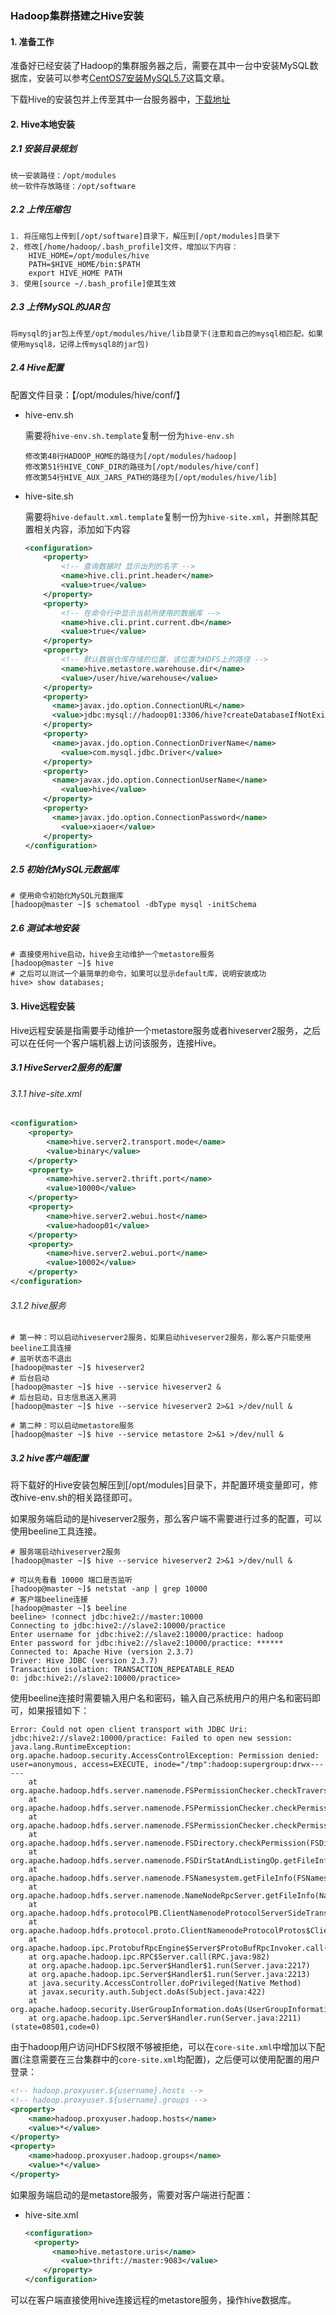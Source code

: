 ### Hadoop集群搭建之Hive安装

#### 1. 准备工作

准备好已经安装了Hadoop的集群服务器之后，需要在其中一台中安装MySQL数据库，安装可以参考[CentOS7安装MySQL5.7](https://github.com/yangqi199808/BigData-Home/blob/master/CentOS/1.CentOS7安装MySQL5.7.md)这篇文章。

下载Hive的安装包并上传至其中一台服务器中，[下载地址](https://downloads.apache.org/hive/)

#### 2. Hive本地安装

##### 2.1 安装目录规划

```
统一安装路径：/opt/modules
统一软件存放路径：/opt/software
```

##### 2.2 上传压缩包

```
1. 将压缩包上传到[/opt/software]目录下，解压到[/opt/modules]目录下
2. 修改[/home/hadoop/.bash_profile]文件，增加以下内容：
	HIVE_HOME=/opt/modules/hive
	PATH=$HIVE_HOME/bin:$PATH
	export HIVE_HOME PATH
3. 使用[source ~/.bash_profile]使其生效
```

##### 2.3 上传MySQL的JAR包

```
将mysql的jar包上传至/opt/modules/hive/lib目录下(注意和自己的mysql相匹配，如果使用mysql8，记得上传mysql8的jar包)
```

##### 2.4 Hive配置

配置文件目录：【/opt/modules/hive/conf/】

- hive-env.sh

  需要将`hive-env.sh.template`复制一份为`hive-env.sh`

  ```
  修改第48行HADOOP_HOME的路径为[/opt/modules/hadoop]
  修改第51行HIVE_CONF_DIR的路径为[/opt/modules/hive/conf]
  修改第54行HIVE_AUX_JARS_PATH的路径为[/opt/modules/hive/lib]
  ```

- hive-site.sh

  需要将`hive-default.xml.template`复制一份为`hive-site.xml`，并删除其配置相关内容，添加如下内容

  ```xml
  <configuration>
      <property>
          <!-- 查询数据时 显示出列的名字 -->
          <name>hive.cli.print.header</name>
          <value>true</value>
      </property>
      <property>
          <!-- 在命令行中显示当前所使用的数据库 -->
          <name>hive.cli.print.current.db</name>
          <value>true</value>
      </property>
      <property>
          <!-- 默认数据仓库存储的位置，该位置为HDFS上的路径 -->
          <name>hive.metastore.warehouse.dir</name>
          <value>/user/hive/warehouse</value>
      </property>
      <property>
      	<name>javax.jdo.option.ConnectionURL</name>
        <value>jdbc:mysql://hadoop01:3306/hive?createDatabaseIfNotExist=true</value>
      </property>
      <property>
      	<name>javax.jdo.option.ConnectionDriverName</name>
          <value>com.mysql.jdbc.Driver</value>
      </property>
      <property>
      	<name>javax.jdo.option.ConnectionUserName</name>
          <value>hive</value>
      </property>
      <property>
      	<name>javax.jdo.option.ConnectionPassword</name>
          <value>xiaoer</value>
      </property>
  </configuration>
  ```
  

##### 2.5 初始化MySQL元数据库

```shell
# 使用命令初始化MySQL元数据库
[hadoop@master ~]$ schematool -dbType mysql -initSchema
```

##### 2.6 测试本地安装

``` shell
# 直接使用hive启动，hive会主动维护一个metastore服务
[hadoop@master ~]$ hive
# 之后可以测试一个最简单的命令，如果可以显示default库，说明安装成功
hive> show databases;
```

#### 3. Hive远程安装

Hive远程安装是指需要手动维护一个metastore服务或者hiveserver2服务，之后可以在任何一个客户端机器上访问该服务，连接Hive。

##### 3.1 HiveServer2服务的配置

###### 3.1.1 hive-site.xml

```xml
<configuration>
    <property>
        <name>hive.server2.transport.mode</name>
        <value>binary</value>
    </property>
    <property>
        <name>hive.server2.thrift.port</name>
        <value>10000</value>
    </property>
    <property>
        <name>hive.server2.webui.host</name>
        <value>hadoop01</value>
    </property>
    <property>
        <name>hive.server2.webui.port</name>
        <value>10002</value>
    </property>
</configuration>
```

###### 3.1.2 hive服务

```shell
# 第一种：可以启动hiveserver2服务，如果启动hiveserver2服务，那么客户只能使用beeline工具连接
# 监听状态不退出
[hadoop@master ~]$ hiveserver2
# 后台启动
[hadoop@master ~]$ hive --service hiveserver2 &
# 后台启动，日志信息送入黑洞
[hadoop@master ~]$ hive --service hiveserver2 2>&1 >/dev/null &

# 第二种：可以启动metastore服务
[hadoop@master ~]$ hive --service metastore 2>&1 >/dev/null &
```

##### 3.2 hive客户端配置

将下载好的Hive安装包解压到[/opt/modules]目录下，并配置环境变量即可，修改hive-env.sh的相关路径即可。

如果服务端启动的是hiveserver2服务，那么客户端不需要进行过多的配置，可以使用beeline工具连接。

```shell
# 服务端启动hiveserver2服务
[hadoop@master ~]$ hive --service hiveserver2 2>&1 >/dev/null &

# 可以先看看 10000 端口是否监听
[hadoop@master ~]$ netstat -anp | grep 10000
# 客户端beeline连接
[hadoop@master ~]$ beeline
beeline> !connect jdbc:hive2://master:10000
Connecting to jdbc:hive2://slave2:10000/practice
Enter username for jdbc:hive2://slave2:10000/practice: hadoop
Enter password for jdbc:hive2://slave2:10000/practice: ******
Connected to: Apache Hive (version 2.3.7)
Driver: Hive JDBC (version 2.3.7)
Transaction isolation: TRANSACTION_REPEATABLE_READ
0: jdbc:hive2://slave2:10000/practice> 
```

使用beeline连接时需要输入用户名和密码，输入自己系统用户的用户名和密码即可，如果报错如下：

```
Error: Could not open client transport with JDBC Uri: jdbc:hive2://slave2:10000/practice: Failed to open new session: java.lang.RuntimeException: org.apache.hadoop.security.AccessControlException: Permission denied: user=anonymous, access=EXECUTE, inode="/tmp":hadoop:supergroup:drwx------
	at org.apache.hadoop.hdfs.server.namenode.FSPermissionChecker.checkTraverse(FSPermissionChecker.java:266)
	at org.apache.hadoop.hdfs.server.namenode.FSPermissionChecker.checkPermission(FSPermissionChecker.java:206)
	at org.apache.hadoop.hdfs.server.namenode.FSPermissionChecker.checkPermission(FSPermissionChecker.java:190)
	at org.apache.hadoop.hdfs.server.namenode.FSDirectory.checkPermission(FSDirectory.java:1752)
	at org.apache.hadoop.hdfs.server.namenode.FSDirStatAndListingOp.getFileInfo(FSDirStatAndListingOp.java:100)
	at org.apache.hadoop.hdfs.server.namenode.FSNamesystem.getFileInfo(FSNamesystem.java:3834)
	at org.apache.hadoop.hdfs.server.namenode.NameNodeRpcServer.getFileInfo(NameNodeRpcServer.java:1012)
	at org.apache.hadoop.hdfs.protocolPB.ClientNamenodeProtocolServerSideTranslatorPB.getFileInfo(ClientNamenodeProtocolServerSideTranslatorPB.java:855)
	at org.apache.hadoop.hdfs.protocol.proto.ClientNamenodeProtocolProtos$ClientNamenodeProtocol$2.callBlockingMethod(ClientNamenodeProtocolProtos.java)
	at org.apache.hadoop.ipc.ProtobufRpcEngine$Server$ProtoBufRpcInvoker.call(ProtobufRpcEngine.java:616)
	at org.apache.hadoop.ipc.RPC$Server.call(RPC.java:982)
	at org.apache.hadoop.ipc.Server$Handler$1.run(Server.java:2217)
	at org.apache.hadoop.ipc.Server$Handler$1.run(Server.java:2213)
	at java.security.AccessController.doPrivileged(Native Method)
	at javax.security.auth.Subject.doAs(Subject.java:422)
	at org.apache.hadoop.security.UserGroupInformation.doAs(UserGroupInformation.java:1762)
	at org.apache.hadoop.ipc.Server$Handler.run(Server.java:2211) (state=08S01,code=0)
```

由于hadoop用户访问HDFS权限不够被拒绝，可以在`core-site.xml`中增加以下配置(注意需要在三台集群中的`core-site.xml`均配置)，之后便可以使用配置的用户登录：

```xml
<!-- hadoop.proxyuser.${username}.hosts -->
<!-- hadoop.proxyuser.${username}.groups -->
<property>
	<name>hadoop.proxyuser.hadoop.hosts</name>
    <value>*</value>
</property>
<property>
	<name>hadoop.proxyuser.hadoop.groups</name>
    <value>*</value>
</property>
```

如果服务端启动的是metastore服务，需要对客户端进行配置：

- hive-site.xml

  ```xml
  <configuration>
  	<property>
      	<name>hive.metastore.uris</name>
          <value>thrift://master:9083</value>
      </property>
  </configuration>
  ```

可以在客户端直接使用hive连接远程的metastore服务，操作hive数据库。

